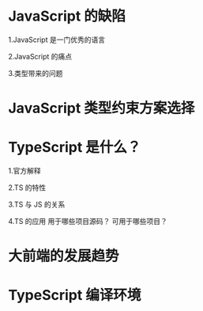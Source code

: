 # JavaScript 的缺陷

1.JavaScript 是一门优秀的语言

2.JavaScript 的痛点

3.类型带来的问题

# JavaScript 类型约束方案选择

# TypeScript 是什么？

1.官方解释

2.TS 的特性

3.TS 与 JS 的关系

4.TS 的应用
	用于哪些项目源码？
	可用于哪些项目？

# 大前端的发展趋势

# TypeScript 编译环境